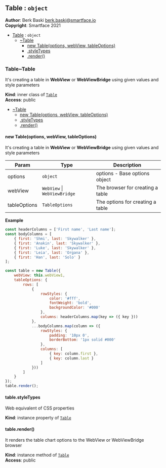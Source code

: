 <a name="module_Table"></a>

## Table : <code>object</code>
**Author**: Berk Baski <berk.baski@smartface.io>  
**Copyright**: Smartface 2021  

* [Table](#module_Table) : <code>object</code>
    * [~Table](#module_Table..Table)
        * [new Table(options, webView, tableOptions)](#new_module_Table..Table_new)
        * [.styleTypes](#module_Table..Table+styleTypes)
        * [.render()](#module_Table..Table+render)

<a name="module_Table..Table"></a>

### Table~Table
It's creating a table in **WebView** or **WebViewBridge** using given values and style parameters

**Kind**: inner class of [<code>Table</code>](#module_Table)  
**Access**: public  

* [~Table](#module_Table..Table)
    * [new Table(options, webView, tableOptions)](#new_module_Table..Table_new)
    * [.styleTypes](#module_Table..Table+styleTypes)
    * [.render()](#module_Table..Table+render)

<a name="new_module_Table..Table_new"></a>

#### new Table(options, webView, tableOptions)
It's creating a table in **WebView** or **WebViewBridge** using given values and style parameters


| Param | Type | Description |
| --- | --- | --- |
| options | <code>object</code> | options - Base options object |
| webView | <code>WebView</code> \| <code>WebViewBridge</code> | The browser for creating a table |
| tableOptions | <code>TableOptions</code> | The options for creating a table |

**Example**  
```js
const headerColumns = ['First name', 'Last name'];
const bodyColumns = [
    { first: 'Shmi', last: 'Skywalker' },
    { first: 'Anakin', last: 'Skywalker' },
    { first: 'Luke', last: 'Skywalker' },
    { first: 'Leia', last: 'Organa' },
    { first: 'Han', last: 'Solo' }
];

const table = new Table({
    webView: this.webView1,
    tableOptions: {
        rows: [
            {
                rowStyles: {
                    color: '#fff',
                    fontWeight: 'bold',
                    backgroundColor: '#000'
                },
                columns: headerColumns.map(key => ({ key }))
            },
            ...bodyColumns.map(column => ({
                rowStyles: {
                    padding: '10px 0',
                    borderBottom: '1px solid #000'
                },
                columns: [
                    { key: column.first },
                    { key: column.last }
                ]
            }))
        ]
    }
});
table.render();
```
<a name="module_Table..Table+styleTypes"></a>

#### table.styleTypes
Web equivalent of CSS properties

**Kind**: instance property of [<code>Table</code>](#module_Table..Table)  
<a name="module_Table..Table+render"></a>

#### table.render()
It renders the table chart options to the WebView or WebViewBridge browser

**Kind**: instance method of [<code>Table</code>](#module_Table..Table)  
**Access**: public  
